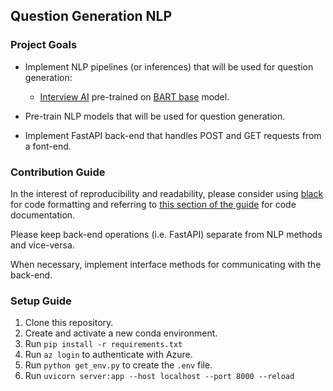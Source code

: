 ## Question Generation NLP

### Project Goals

- Implement NLP pipelines (or inferences) that will be used for question generation:
    - [Interview AI](https://haramkoo.github.io/InterviewAI/) pre-trained on [BART base](https://huggingface.co/facebook/bart-base) model.

- Pre-train NLP models that will be used for question generation.

- Implement FastAPI back-end that handles POST and GET requests from a font-end.

### Contribution Guide

In the interest of reproducibility and readability, please consider using [black](https://pypi.org/project/black/) for code formatting and referring to [this section of the guide](https://google.github.io/styleguide/pyguide.html#38-comments-and-docstrings) for code documentation.

Please keep back-end operations (i.e. FastAPI) separate from NLP methods and vice-versa. 

When necessary, implement interface methods for communicating with the back-end.

### Setup Guide

1. Clone this repository.
2. Create and activate a new conda environment.
3. Run `pip install -r requirements.txt`
4. Run `az login` to authenticate with Azure.
5. Run `python get_env.py` to create the `.env` file.
6. Run `uvicorn server:app --host localhost --port 8000 --reload`
